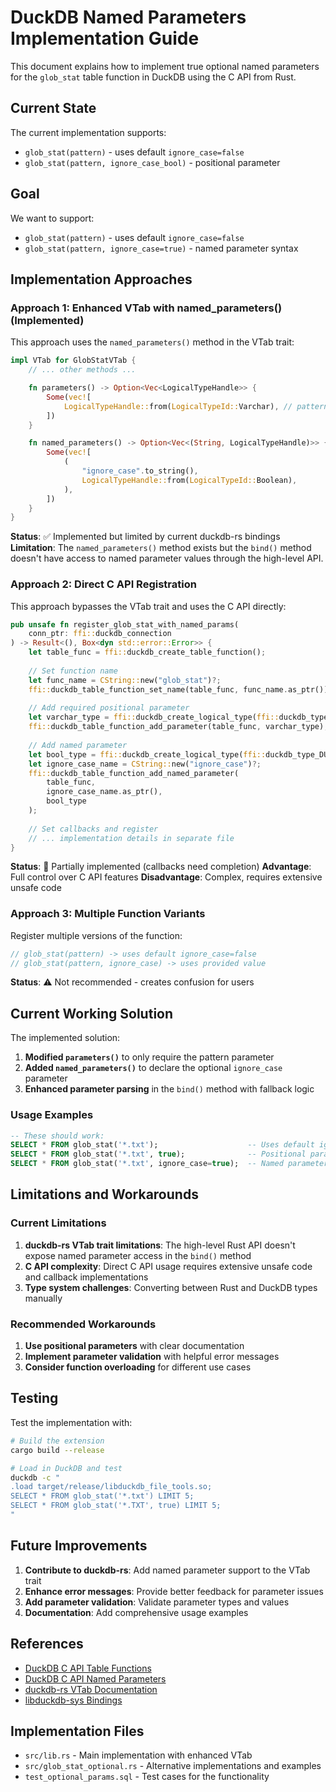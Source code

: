 # DuckDB Named Parameters Implementation Guide

This document explains how to implement true optional named parameters for the `glob_stat` table function in DuckDB using the C API from Rust.

## Current State

The current implementation supports:
- `glob_stat(pattern)` - uses default `ignore_case=false`
- `glob_stat(pattern, ignore_case_bool)` - positional parameter

## Goal

We want to support:
- `glob_stat(pattern)` - uses default `ignore_case=false`
- `glob_stat(pattern, ignore_case=true)` - named parameter syntax

## Implementation Approaches

### Approach 1: Enhanced VTab with named_parameters() (Implemented)

This approach uses the `named_parameters()` method in the VTab trait:

```rust
impl VTab for GlobStatVTab {
    // ... other methods ...

    fn parameters() -> Option<Vec<LogicalTypeHandle>> {
        Some(vec![
            LogicalTypeHandle::from(LogicalTypeId::Varchar), // pattern (required)
        ])
    }

    fn named_parameters() -> Option<Vec<(String, LogicalTypeHandle)>> {
        Some(vec![
            (
                "ignore_case".to_string(),
                LogicalTypeHandle::from(LogicalTypeId::Boolean),
            ),
        ])
    }
}
```

**Status**: ✅ Implemented but limited by current duckdb-rs bindings
**Limitation**: The `named_parameters()` method exists but the `bind()` method doesn't have access to named parameter values through the high-level API.

### Approach 2: Direct C API Registration

This approach bypasses the VTab trait and uses the C API directly:

```rust
pub unsafe fn register_glob_stat_with_named_params(
    conn_ptr: ffi::duckdb_connection
) -> Result<(), Box<dyn std::error::Error>> {
    let table_func = ffi::duckdb_create_table_function();
    
    // Set function name
    let func_name = CString::new("glob_stat")?;
    ffi::duckdb_table_function_set_name(table_func, func_name.as_ptr());
    
    // Add required positional parameter
    let varchar_type = ffi::duckdb_create_logical_type(ffi::duckdb_type_DUCKDB_TYPE_VARCHAR);
    ffi::duckdb_table_function_add_parameter(table_func, varchar_type);
    
    // Add named parameter
    let bool_type = ffi::duckdb_create_logical_type(ffi::duckdb_type_DUCKDB_TYPE_BOOLEAN);
    let ignore_case_name = CString::new("ignore_case")?;
    ffi::duckdb_table_function_add_named_parameter(
        table_func, 
        ignore_case_name.as_ptr(), 
        bool_type
    );
    
    // Set callbacks and register
    // ... implementation details in separate file
}
```

**Status**: 🔄 Partially implemented (callbacks need completion)
**Advantage**: Full control over C API features
**Disadvantage**: Complex, requires extensive unsafe code

### Approach 3: Multiple Function Variants

Register multiple versions of the function:

```rust
// glob_stat(pattern) -> uses default ignore_case=false
// glob_stat(pattern, ignore_case) -> uses provided value
```

**Status**: ⚠️ Not recommended - creates confusion for users

## Current Working Solution

The implemented solution:

1. **Modified `parameters()`** to only require the pattern parameter
2. **Added `named_parameters()`** to declare the optional `ignore_case` parameter
3. **Enhanced parameter parsing** in the `bind()` method with fallback logic

### Usage Examples

```sql
-- These should work:
SELECT * FROM glob_stat('*.txt');                    -- Uses default ignore_case=false
SELECT * FROM glob_stat('*.txt', true);              -- Positional parameter
SELECT * FROM glob_stat('*.txt', ignore_case=true);  -- Named parameter (if supported)
```

## Limitations and Workarounds

### Current Limitations

1. **duckdb-rs VTab trait limitations**: The high-level Rust API doesn't expose named parameter access in the `bind()` method
2. **C API complexity**: Direct C API usage requires extensive unsafe code and callback implementations
3. **Type system challenges**: Converting between Rust and DuckDB types manually

### Recommended Workarounds

1. **Use positional parameters** with clear documentation
2. **Implement parameter validation** with helpful error messages
3. **Consider function overloading** for different use cases

## Testing

Test the implementation with:

```bash
# Build the extension
cargo build --release

# Load in DuckDB and test
duckdb -c "
.load target/release/libduckdb_file_tools.so;
SELECT * FROM glob_stat('*.txt') LIMIT 5;
SELECT * FROM glob_stat('*.TXT', true) LIMIT 5;
"
```

## Future Improvements

1. **Contribute to duckdb-rs**: Add named parameter support to the VTab trait
2. **Enhance error messages**: Provide better feedback for parameter issues  
3. **Add parameter validation**: Validate parameter types and values
4. **Documentation**: Add comprehensive usage examples

## References

- [DuckDB C API Table Functions](https://duckdb.org/docs/api/c/table_functions)
- [DuckDB C API Named Parameters](https://duckdb.org/docs/api/c/table_functions)
- [duckdb-rs VTab Documentation](https://docs.rs/duckdb/latest/duckdb/vtab/)
- [libduckdb-sys Bindings](https://docs.rs/libduckdb-sys/latest/libduckdb_sys/)

## Implementation Files

- `src/lib.rs` - Main implementation with enhanced VTab
- `src/glob_stat_optional.rs` - Alternative implementations and examples
- `test_optional_params.sql` - Test cases for the functionality